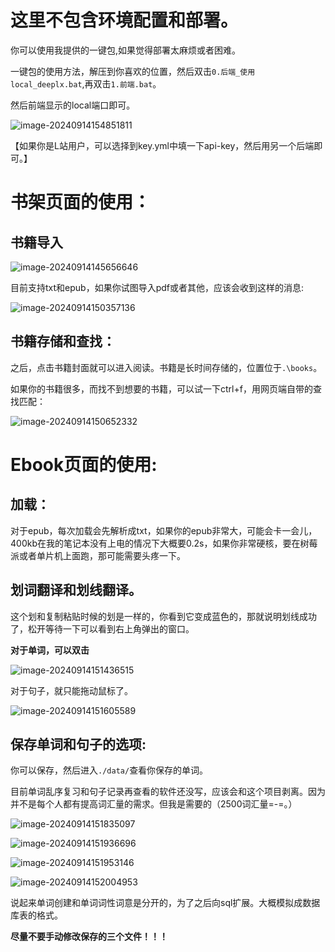 # 这里不包含环境配置和部署。

你可以使用我提供的一键包,如果觉得部署太麻烦或者困难。    

一键包的使用方法，解压到你喜欢的位置，然后双击`0.后端_使用local_deeplx.bat`,再双击`1.前端.bat`。

然后前端显示的local端口即可。  

![image-20240914154851811](https://fastly.jsdelivr.net/gh/MrXnneHang/blog_img/BlogHosting/img/24/09/202409141549574.png)

【如果你是L站用户，可以选择到key.yml中填一下api-key，然后用另一个后端即可。】

# 书架页面的使用：

## 书籍导入

![image-20240914145656646](https://fastly.jsdelivr.net/gh/MrXnneHang/blog_img/BlogHosting/img/24/09/202409141549708.png)

目前支持txt和epub，如果你试图导入pdf或者其他，应该会收到这样的消息:

![image-20240914150357136](https://fastly.jsdelivr.net/gh/MrXnneHang/blog_img/BlogHosting/img/24/09/202409141549538.png)

## 书籍存储和查找：

之后，点击书籍封面就可以进入阅读。书籍是长时间存储的，位置位于`.\books`。

如果你的书籍很多，而找不到想要的书籍，可以试一下ctrl+f，用网页端自带的查找匹配：

![image-20240914150652332](https://fastly.jsdelivr.net/gh/MrXnneHang/blog_img/BlogHosting/img/24/09/202409141549732.png)



# Ebook页面的使用:

## 加载：

对于epub，每次加载会先解析成txt，如果你的epub非常大，可能会卡一会儿，400kb在我的笔记本没有上电的情况下大概要0.2s，如果你非常硬核，要在树莓派或者单片机上面跑，那可能需要头疼一下。

## 划词翻译和划线翻译。

这个划和复制粘贴时候的划是一样的，你看到它变成蓝色的，那就说明划线成功了，松开等待一下可以看到右上角弹出的窗口。



**对于单词，可以双击**

![image-20240914151436515](https://fastly.jsdelivr.net/gh/MrXnneHang/blog_img/BlogHosting/img/24/09/202409141549515.png)

对于句子，就只能拖动鼠标了。

![image-20240914151605589](https://fastly.jsdelivr.net/gh/MrXnneHang/blog_img/BlogHosting/img/24/09/202409141549606.png)

## 保存单词和句子的选项:

你可以保存，然后进入`./data/`查看你保存的单词。

目前单词乱序复习和句子记录再查看的软件还没写，应该会和这个项目剥离。因为并不是每个人都有提高词汇量的需求。但我是需要的（2500词汇量=-=。）

![image-20240914151835097](https://fastly.jsdelivr.net/gh/MrXnneHang/blog_img/BlogHosting/img/24/09/202409141549915.png)

![image-20240914151936696](https://fastly.jsdelivr.net/gh/MrXnneHang/blog_img/BlogHosting/img/24/09/202409141550563.png)

![image-20240914151953146](https://fastly.jsdelivr.net/gh/MrXnneHang/blog_img/BlogHosting/img/24/09/202409141550252.png)

![image-20240914152004953](https://fastly.jsdelivr.net/gh/MrXnneHang/blog_img/BlogHosting/img/24/09/202409141550472.png)

说起来单词创建和单词词性词意是分开的，为了之后向sql扩展。大概模拟成数据库表的格式。

**尽量不要手动修改保存的三个文件！！！**